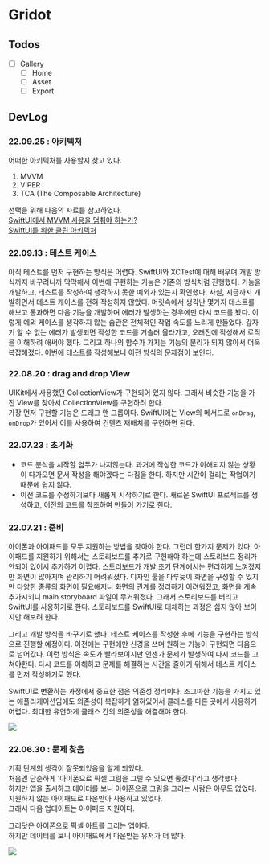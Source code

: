 # Gridot  

## Todos

- [ ] Gallery
  - [ ] Home
  - [ ] Asset
  - [ ] Export

## DevLog

### 22.09.25 : 아키텍처

어떠한 아키텍처를 사용할지 찾고 있다.  
1. MVVM
2. VIPER
3. TCA (The Composable Architecture)

선택을 위해 다음의 자료를 참고하였다.  
[SwiftUI에서 MVVM 사용을 멈춰야 하는가?](https://green1229.tistory.com/267)  
[SwiftUI를 위한 클린 아키텍처](https://gon125.github.io/posts/SwiftUI%EB%A5%BC-%EC%9C%84%ED%95%9C-%ED%81%B4%EB%A6%B0-%EC%95%84%ED%82%A4%ED%85%8D%EC%B2%98/)  


### 22.09.13 : 테스트 케이스

아직 테스트를 먼저 구현하는 방식은 어렵다. SwiftUI와 XCTest에 대해 배우며 개발 방식까지 바꾸려니까 막막해서 이번에 구현하는 기능은 기존의 방식처럼 진행했다. 기능을 개발하고, 테스트를 작성하여 생각하지 못한 예외가 있는지 확인했다. 사실, 지금까지 개발하면서 테스트 케이스를 전혀 작성하지 않았다. 머릿속에서 생각난 몇가지 테스트를 해보고 통과하면 다음 기능을 개발하며 에러가 발생하는 경우에만 다시 코드를 봤다. 이렇게 예외 케이스를 생각하지 않는 습관은 전체적인 작업 속도를 느리게 만들었다. 갑자기 알 수 없는 에러가 발생되면 작성한 코드를 거슬러 올라가고, 오래전에 작성해서 로직을 이해하려 애써야 했다. 그리고 하나의 함수가 가지는 기능의 분리가 되지 않아서 더욱 복잡해졌다. 이번에 테스트를 작성해보니 이전 방식의 문제점이 보인다. 

### 22.08.20 : drag and drop View

UIKit에서 사용했던 CollectionView가 구현되어 있지 않다. 그래서 비슷한 기능을 가진 View를 찾아서 CollectionView를 구현하려 한다.  
가장 먼저 구현할 기능은 드래그 앤 그롭이다. SwiftUI에는 View의 메서드로 `onDrag`, `onDrop`가 있어서 이를 사용하여 컨텐츠 재배치를 구현하면 된다. 

### 22.07.23 : 초기화

- 코드 분석을 시작할 엄두가 나지않는다. 과거에 작성한 코드가 이해되지 않는 상황이 다가오면 문서 작성을 해야겠다는 다짐을 한다. 하지만 시간이 걸리는 작업이기 때문에 쉽지 않다.  
- 이전 코드를 수정하기보다 새롭게 시작하기로 한다. 새로운 SwiftUI 프로젝트를 생성하고, 이전의 코드를 참조하여 만들어 가기로 한다.  

### 22.07.21 : 준비

아이폰과 아이패드를 모두 지원하는 방법을 찾아야 한다. 그런데 한가지 문제가 있다. 아이패드를 지원하기 위해서는 스토리보드를 추가로 구현해야 하는데 스토리보드 정리가 안되어 있어서 추가하기 어렵다. 스토리보드가 개발 초기 단계에서는 편리하게 느껴졌지만 화면이 많아지며 관리하기 어려워졌다. 디자인 툴을 다루듯이 화면을 구성할 수 있지만 다양한 종류의 화면이 필요해지니 화면의 관계를 정리하기 어려워졌고, 화면을 계속 추가시키니 main storyboard 파일이 무거워졌다. 그래서 스토리보드를 버리고 SwiftUI를 사용하기로 한다. 스토리보드를 SwiftUI로 대체하는 과정은 쉽지 않아 보이지만 해보려 한다.  

그리고 개발 방식을 바꾸기로 했다. 테스트 케이스를 작성한 후에 기능을 구현하는 방식으로 진행할 예정이다. 이전에는 구현에만 신경을 쓰며 원하는 기능이 구현되면 다음으로 넘어갔다. 이런 방식은 속도가 빨라보이지만 언젠가 문제가 발생하여 다시 코드를 고쳐야한다. 다시 코드를 이해하고 문제를 해결하는 시간을 줄이기 위해서 테스트 케이스를 먼저 작성하기로 했다.  

SwiftUI로 변환하는 과정에서 중요한 점은 의존성 정리이다. 조그마한 기능을 가지고 있는 애플리케이션임에도 의존성이 복잡하게 얽혀있어서 클래스를 다른 곳에서 사용하기 어렵다. 최대한 유연하게 클래스 간의 의존성을 해결해야 한다.  

![](../src/gridot/lines.png)  


### 22.06.30 : 문제 찾음

기획 단계의 생각이 잘못되었음을 알게 되었다.  
처음엔 단순하게 '아이폰으로 픽셀 그림을 그릴 수 있으면 좋겠다'라고 생각했다.  
하지만 앱을 출시하고 데이터를 보니 아이폰으로 그림을 그리는 사람은 아무도 없었다.  
지원하지 않는 아이패드로 다운받아 사용하고 있었다.  
그래서 다음 업데이트는 아이패드 지원이다.  

그리닷은 아이폰으로 픽셀 아트를 그리는 앱이다.  
하지만 데이터를 보니 아이패드에서 다운받는 유저가 더 많다.  

![](../src/gridot/problem.png)  
